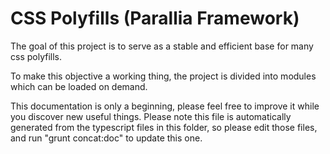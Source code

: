 CSS Polyfills (Parallia Framework)
===================================

The goal of this project is to serve as a stable and efficient base for many css polyfills.

To make this objective a working thing, the project is divided into modules which can be loaded on demand.

This documentation is only a beginning, please feel free to improve it while you discover new useful things. Please note this file is automatically generated from the typescript files in this folder, so please edit those files, and run "grunt concat:doc" to update this one.

